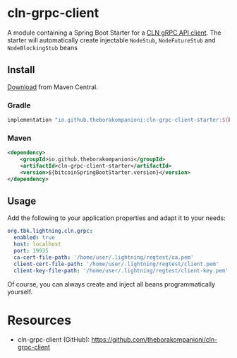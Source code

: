 cln-grpc-client
===

A module containing a Spring Boot Starter for a [CLN gRPC API client](https://github.com/theborakompanioni/cln-grpc-client).
The starter will automatically create injectable `NodeStub`, `NodeFutureStub` and `NodeBlockingStub` beans


## Install

[Download](https://search.maven.org/#search|g%3A%22io.github.theborakompanioni%22) from Maven Central.

### Gradle

```groovy
implementation "io.github.theborakompanioni:cln-grpc-client-starter:${bitcoinSpringBootStarterVersion}"
```

### Maven
```xml
<dependency>
    <groupId>io.github.theborakompanioni</groupId>
    <artifactId>cln-grpc-client-starter</artifactId>
    <version>${bitcoinSpringBootStarter.version}</version>
</dependency>
```


## Usage

Add the following to your application properties and adapt it to your needs:
```yaml
org.tbk.lightning.cln.grpc:
  enabled: true
  host: localhost
  port: 19935
  ca-cert-file-path: '/home/user/.lightning/regtest/ca.pem'
  client-cert-file-path: '/home/user/.lightning/regtest/client.pem'
  client-key-file-path: '/home/user/.lightning/regtest/client-key.pem'
```

Of course, you can always create and inject all beans programmatically yourself.


# Resources
- cln-grpc-client (GitHub): https://github.com/theborakompanioni/cln-grpc-client